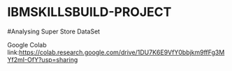 # IBMSKILLSBUILD-PROJECT
#Analysing Super Store DataSet

Google Colab link:https://colab.research.google.com/drive/1DU7K6E9VfY0bbjkm9ffFg3MYf2mI-OfY?usp=sharing
